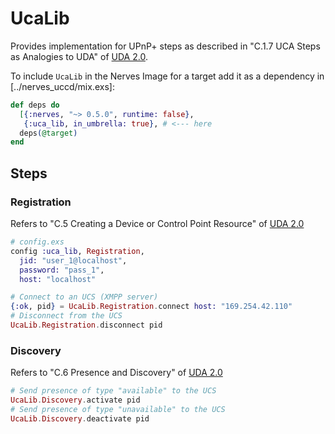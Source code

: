 # UcaLib

Provides implementation for UPnP+ steps as described in 
"C.1.7 UCA Steps as Analogies to UDA" of [UDA 2.0]. 

To include `UcaLib` in the Nerves Image for a target add it as a dependency
in [../nerves_uccd/mix.exs]:

```elixir
def deps do
  [{:nerves, "~> 0.5.0", runtime: false},
   {:uca_lib, in_umbrella: true}, # <--- here
  deps(@target)
end
```

## Steps

### Registration

Refers to "C.5 Creating a Device or Control Point Resource" of [UDA 2.0]

```elixir
# config.exs
config :uca_lib, Registration,
  jid: "user_1@localhost",
  password: "pass_1",
  host: "localhost"
```

```elixir
# Connect to an UCS (XMPP server)
{:ok, pid} = UcaLib.Registration.connect host: "169.254.42.110"
# Disconnect from the UCS
UcaLib.Registration.disconnect pid
```

### Discovery

Refers to "C.6 Presence and Discovery" of [UDA 2.0]

```elixir
# Send presence of type "available" to the UCS
UcaLib.Discovery.activate pid
# Send presence of type "unavailable" to the UCS
UcaLib.Discovery.deactivate pid
```

[UDA 2.0]: http://upnp.org/specs/arch/UPnP-arch-DeviceArchitecture-v2.0.pdf

